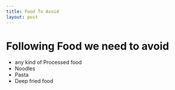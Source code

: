 ```yaml
---
title: Food To Avoid
layout: post
---
```


# Following Food we need to avoid 

* any kind of Processed food
* Noodles 
* Pasta 
* Deep fried food 